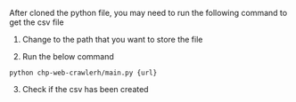 After cloned the python file, you may need to run the following command to get the csv file


1. Change to the path that you want to store the file

2. Run the below command
```
python chp-web-crawlerh/main.py {url}
```

3. Check if the csv has been created
